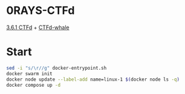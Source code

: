 # 0RAYS-CTFd
[3.6.1 CTFd](https://github.com/CTFd/CTFd/releases/tag/3.6.1) + [CTFd-whale](https://github.com/JBNRZ/ctfd-whale/commit/08a4a92b80bcffa0efa5b49bdb8f01f4d9b5bc0a)

# Start
```bash
sed -i "s/\r//g" docker-entrypoint.sh
docker swarm init
docker node update --label-add name=linux-1 $(docker node ls -q)
docker compose up -d
```
